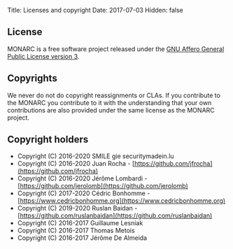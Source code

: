 Title: Licenses and copyright
Date: 2017-07-03
Hidden: false

## License

MONARC is a free software project released under the
[GNU Affero General Public License version 3](https://www.gnu.org/licenses/agpl-3.0.html).

## Copyrights

We never do not do copyright reassignments or CLAs. If you contribute to the
MONARC you contribute to it with the understanding that your own contributions
are also provided under the same license as the MONARC project.

## Copyright holders

- Copyright (C) 2016-2020 SMILE gie securitymadein.lu
- Copyright (C) 2016-2020 Juan Rocha - [https://github.com/jfrocha](https://github.com/jfrocha)
- Copyright (C) 2016-2020 Jérôme Lombardi - [https://github.com/jerolomb](https://github.com/jerolomb)
- Copyright (C) 2017-2020 Cédric Bonhomme - [https://www.cedricbonhomme.org](https://www.cedricbonhomme.org)
- Copyright (C) 2019-2020 Ruslan Baidan - [https://github.com/ruslanbaidan](https://github.com/ruslanbaidan)
- Copyright (C) 2016-2017 Guillaume Lesniak
- Copyright (C) 2016-2017 Thomas Metois
- Copyright (C) 2016-2017 Jérôme De Almeida
